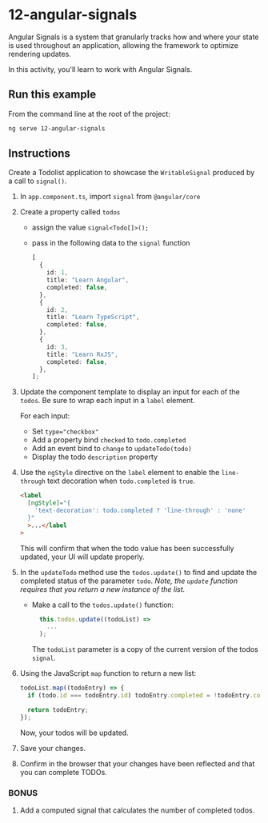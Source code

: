 # 12-angular-signals

Angular Signals is a system that granularly tracks how and where your state is used throughout an application, allowing the framework to optimize rendering updates.

In this activity, you'll learn to work with Angular Signals.

## Run this example

From the command line at the root of the project:

```bash
ng serve 12-angular-signals
```

## Instructions

Create a Todolist application to showcase the `WritableSignal` produced by a call to `signal()`.

1. In `app.component.ts`, import `signal` from `@angular/core`
1. Create a property called `todos`

   - assign the value `signal<Todo[]>();`
   - pass in the following data to the `signal` function

     ```typescript
     [
       {
         id: 1,
         title: "Learn Angular",
         completed: false,
       },
       {
         id: 2,
         title: "Learn TypeScript",
         completed: false,
       },
       {
         id: 3,
         title: "Learn RxJS",
         completed: false,
       },
     ];
     ```

1. Update the component template to display an input for each of the `todos`. Be sure to wrap each input in a `label` element.

   For each input:

   - Set `type="checkbox"`
   - Add a property bind `checked` to `todo.completed`
   - Add an event bind to `change` to `updateTodo(todo)`
   - Display the todo `description` property

1. Use the `ngStyle` directive on the `label` element to enable the `line-through` text decoration when `todo.completed` is `true`.

   ```html
   <label
     [ngStyle]="{
       'text-decoration': todo.completed ? 'line-through' : 'none'
     }"
     >...</label
   >
   ```

   This will confirm that when the todo value has been successfully updated, your UI will update properly.

1. In the `updateTodo` method use the `todos.update()` to find and update the completed status of the parameter `todo`.
   _Note, the `update` function requires that you return a new instance of the list._

   - Make a call to the `todos.update()` function:

     ```typescript
       this.todos.update((todoList) =>
         ...
       );
     ```

     The `todoList` parameter is a copy of the current version of the todos `signal`.

1. Using the JavaScript `map` function to return a new list:

   ```typescript
   todoList.map((todoEntry) => {
     if (todo.id === todoEntry.id) todoEntry.completed = !todoEntry.completed;

     return todoEntry;
   });
   ```

   Now, your todos will be updated.

1. Save your changes.

1. Confirm in the browser that your changes have been reflected and that you can complete TODOs.

### BONUS

1. Add a computed signal that calculates the number of completed todos.
